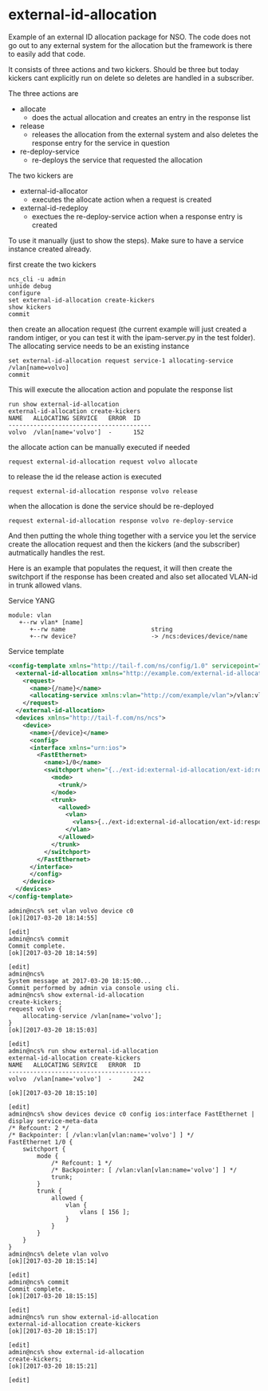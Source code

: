 # external-id-allocation
Example of an external ID allocation package for NSO. The code does not go out to any external system for the allocation but the framework is there to easily add that code.

It consists of three actions and two kickers. Should be three but today kickers cant explicitly run on delete so deletes are handled in a subscriber.

The three actions are

 * allocate
    * does the actual allocation and creates an entry in the response list
 * release
    * releases the allocation from the external system and also deletes the response entry for the service in question
 * re-deploy-service
    * re-deploys the service that requested the allocation

The two kickers are

 * external-id-allocator
    * executes the allocate action when a request is created
 * external-id-redeploy
    * exectues the re-deploy-service action when a response entry is created

To use it manually (just to show the steps). Make sure to have a service instance created already.

first create the two kickers
```
ncs_cli -u admin
unhide debug
configure
set external-id-allocation create-kickers
show kickers
commit
```

then create an allocation request (the current example will just created a random intiger, or you can test it with the ipam-server.py in the test folder). The allocating service needs to be an existing instance

```
set external-id-allocation request service-1 allocating-service /vlan[name=volvo]
commit
```

This will execute the allocation action and populate the response list

```
run show external-id-allocation
external-id-allocation create-kickers
NAME   ALLOCATING SERVICE   ERROR  ID
----------------------------------------
volvo  /vlan[name='volvo']  -      152

```

the allocate action can be manually executed if needed

```
request external-id-allocation request volvo allocate
```

to release the id the release action is executed
```
request external-id-allocation response volvo release
```
when the allocation is done the service should be re-deployed
```
request external-id-allocation response volvo re-deploy-service
```

And then putting the whole thing together with a service you let the service create the allocation request and then the kickers (and the subscriber) autmatically handles the rest.

Here is an example that populates the request, it will then create the switchport if the response has been created and also set allocated VLAN-id in trunk allowed vlans.

Service YANG

```
module: vlan
   +--rw vlan* [name]
      +--rw name                        string
      +--rw device?                     -> /ncs:devices/device/name
```

Service template

```XML
<config-template xmlns="http://tail-f.com/ns/config/1.0" servicepoint="vlan">
  <external-id-allocation xmlns="http://example.com/external-id-allocation">
    <request>
      <name>{/name}</name>
      <allocating-service xmlns:vlan="http://com/example/vlan">/vlan:vlan[vlan:name='{/name}']</allocating-service>
    </request>
  </external-id-allocation>
  <devices xmlns="http://tail-f.com/ns/ncs">
    <device>
      <name>{/device}</name>
      <config>
      <interface xmlns="urn:ios">
        <FastEthernet>
          <name>1/0</name>
          <switchport when="{../ext-id:external-id-allocation/ext-id:response[ext-id:name=/name]/ext-id:id}">
            <mode>
              <trunk/>
            </mode>
            <trunk>
              <allowed>
                <vlan>
                  <vlans>{../ext-id:external-id-allocation/ext-id:response[ext-id:name=/name]/ext-id:id}</vlans>
                </vlan>
              </allowed>
            </trunk>
          </switchport>
        </FastEthernet>
      </interface>
      </config>
    </device>
  </devices>
</config-template>
```

```
admin@ncs% set vlan volvo device c0
[ok][2017-03-20 18:14:55]

[edit]
admin@ncs% commit
Commit complete.
[ok][2017-03-20 18:14:59]

[edit]
admin@ncs%
System message at 2017-03-20 18:15:00...
Commit performed by admin via console using cli.
admin@ncs% show external-id-allocation
create-kickers;
request volvo {
    allocating-service /vlan[name='volvo'];
}
[ok][2017-03-20 18:15:03]

[edit]
admin@ncs% run show external-id-allocation
external-id-allocation create-kickers
NAME   ALLOCATING SERVICE   ERROR  ID
----------------------------------------
volvo  /vlan[name='volvo']  -      242

[ok][2017-03-20 18:15:10]

[edit]
admin@ncs% show devices device c0 config ios:interface FastEthernet | display service-meta-data
/* Refcount: 2 */
/* Backpointer: [ /vlan:vlan[vlan:name='volvo'] ] */
FastEthernet 1/0 {
    switchport {
        mode {
            /* Refcount: 1 */
            /* Backpointer: [ /vlan:vlan[vlan:name='volvo'] ] */
            trunk;
        }
        trunk {
            allowed {
                vlan {
                    vlans [ 156 ];
                }
            }
        }
    }
}
admin@ncs% delete vlan volvo
[ok][2017-03-20 18:15:14]

[edit]
admin@ncs% commit
Commit complete.
[ok][2017-03-20 18:15:15]

[edit]
admin@ncs% run show external-id-allocation
external-id-allocation create-kickers
[ok][2017-03-20 18:15:17]

[edit]
admin@ncs% show external-id-allocation
create-kickers;
[ok][2017-03-20 18:15:21]

[edit]
```

